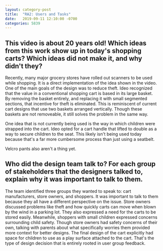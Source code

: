 ```yaml
---
layout: category-post
title:  "RA2: Users and Tasks"
date:   2019-09-11 12:10:00 -0700
categories: 5839
---
```



## This video is about 20 years old! Which ideas from this work show up in today's shopping carts? Which ideas did not make it, and why didn't they?

Recently, many major grocery stores have rolled out scanners to be used while shopping.  It is a direct implementation of the idea shown in the video.  One of the main goals of the design was to reduce theft.  Ideo recognized that the value in a conventional shopping cart is based in its large basket.  By removing the basket entirely, and replacing it with small segmented sections, that incentive for theft is eliminated.  This is reminiscent of current cart designs that use two baskets arranged vertically.  Though these baskets are not removeable, it still solves the problem in the same way.

One idea that is not currently being used is the way in which children were strapped into the cart.  Ideo opted for a cart handle that lifted to double as a way to secure children to the seat.  This likely isn't being used today because that's a far more cumbersome process than just using a seatbelt.

Velcro pants also aren't a thing yet.

## Who did the design team talk to? For each group of stakeholders that the designers talked to, explain why it was important to talk to them.

The team identified three groups they wanted to speak to: cart manufacturers, store owners, and shoppers.  It was important to talk to them because they all have a different perspective on the issue.  Store owners discussed problems like theft and how quickly carts can move when blown by the wind in a parking lot.  They also expressed a need for the carts to be stored easily.  Meanwhile, shoppers with small children expressed concerns surrounding child safety.  Though store owners had safety concerns of their own, talking with parents about what specifically worries them provided more context for better designs.  The final design of the cart explicitly had space for children to use as a play surface attached to the cart.  That's the type of design decision that is entirely rooted in user group feedback.